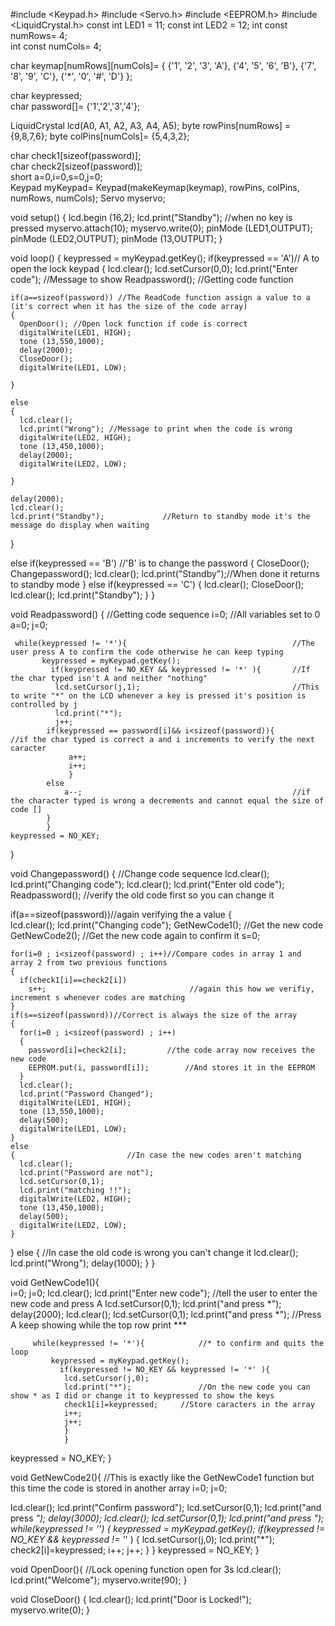 #include <Keypad.h>
#include <Servo.h>
#include <EEPROM.h>
#include <LiquidCrystal.h>
const int LED1 = 11;
const int LED2 = 12;
int const numRows= 4;         
int const numCols= 4;      

char keymap[numRows][numCols]= 
{
{'1', '2', '3', 'A'}, 
{'4', '5', '6', 'B'}, 
{'7', '8', '9', 'C'},
{'*', '0', '#', 'D'}
};

char keypressed;                 
char password[]= {'1','2','3','4'};  


LiquidCrystal lcd(A0, A1, A2, A3, A4, A5);
byte rowPins[numRows] = {9,8,7,6}; 
byte colPins[numCols]= {5,4,3,2}; 

char check1[sizeof(password)];  
char check2[sizeof(password)];  
short a=0,i=0,s=0,j=0;          
Keypad myKeypad= Keypad(makeKeymap(keymap), rowPins, colPins, numRows, numCols);
Servo myservo;

void setup()
{
  lcd.begin (16,2);
  lcd.print("Standby"); //when no key is pressed
  myservo.attach(10);
  myservo.write(0); 
  pinMode (LED1,OUTPUT);
  pinMode (LED2,OUTPUT);
  pinMode (13,OUTPUT);
}

void loop()
{
  keypressed = myKeypad.getKey();
  if(keypressed == 'A')// A to open the lock keypad
  {
    lcd.clear();
    lcd.setCursor(0,0);
    lcd.print("Enter code");            //Message to show
    Readpassword();                          //Getting code function
    
    if(a==sizeof(password)) //The ReadCode function assign a value to a (it's correct when it has the size of the code array)
    {
      OpenDoor(); //Open lock function if code is correct
      digitalWrite(LED1, HIGH);
      tone (13,550,1000);
      delay(2000);
      CloseDoor();
      digitalWrite(LED1, LOW);
      
    }
    
    else
    {
      lcd.clear();
      lcd.print("Wrong"); //Message to print when the code is wrong
      digitalWrite(LED2, HIGH);
      tone (13,450,1000);
      delay(2000);
      digitalWrite(LED2, LOW);
    
    }
    
    delay(2000);
    lcd.clear();
    lcd.print("Standby");             //Return to standby mode it's the message do display when waiting
  }
  
  else if(keypressed == 'B') //'B' is to change the password
  {
    CloseDoor();
    Changepassword();
    lcd.clear();
    lcd.print("Standby");//When done it returns to standby mode
  }
  else if(keypressed == 'C')
  {
    lcd.clear();
    CloseDoor();
    lcd.clear();
    lcd.print("Standby");
  }
}

void Readpassword()
{                  //Getting code sequence
       i=0;                      //All variables set to 0
       a=0;
       j=0; 
                                     
     while(keypressed != '*'){                                     //The user press A to confirm the code otherwise he can keep typing
           keypressed = myKeypad.getKey();                         
             if(keypressed != NO_KEY && keypressed != '*' ){       //If the char typed isn't A and neither "nothing"
              lcd.setCursor(j,1);                                  //This to write "*" on the LCD whenever a key is pressed it's position is controlled by j
              lcd.print("*");
              j++;
            if(keypressed == password[i]&& i<sizeof(password)){            //if the char typed is correct a and i increments to verify the next caracter
                 a++;                                              
                 i++;
                 }
            else
                a--;                                               //if the character typed is wrong a decrements and cannot equal the size of code []
            }
            }
    keypressed = NO_KEY;

}


void Changepassword()
{                      //Change code sequence
  lcd.clear();
  lcd.print("Changing code");
  lcd.clear();
  lcd.print("Enter old code");
  Readpassword();                      //verify the old code first so you can change it
      
  if(a==sizeof(password))//again verifying the a value
  {      
    lcd.clear();
    lcd.print("Changing code");
    GetNewCode1();            //Get the new code
    GetNewCode2();            //Get the new code again to confirm it
    s=0;
    
    for(i=0 ; i<sizeof(password) ; i++)//Compare codes in array 1 and array 2 from two previous functions
    {
      if(check1[i]==check2[i])
        s++;                                //again this how we verifiy, increment s whenever codes are matching
    }
    if(s==sizeof(password))//Correct is always the size of the array
    {
      for(i=0 ; i<sizeof(password) ; i++)
      {
        password[i]=check2[i];         //the code array now receives the new code
        EEPROM.put(i, password[i]);        //And stores it in the EEPROM
      }
      lcd.clear();
      lcd.print("Password Changed");
      digitalWrite(LED1, HIGH);
      tone (13,550,1000);
      delay(500);
      digitalWrite(LED1, LOW);
    }
    else
    {                         //In case the new codes aren't matching
      lcd.clear();
      lcd.print("Password are not");
      lcd.setCursor(0,1);
      lcd.print("matching !!");
      digitalWrite(LED2, HIGH);
      tone (13,450,1000);
      delay(500);
      digitalWrite(LED2, LOW);
    }
  }
  else
  {                     //In case the old code is wrong you can't change it
    lcd.clear();
    lcd.print("Wrong");
    delay(1000);
  }
}

void GetNewCode1(){                      
  i=0;
  j=0;
  lcd.clear();
  lcd.print("Enter new code");   //tell the user to enter the new code and press A
  lcd.setCursor(0,1);
  lcd.print("and press *");
  delay(2000);
  lcd.clear();
  lcd.setCursor(0,1);
  lcd.print("and press *");     //Press A keep showing while the top row print ***
             
         while(keypressed != '*'){            //* to confirm and quits the loop
             keypressed = myKeypad.getKey();
               if(keypressed != NO_KEY && keypressed != '*' ){
                lcd.setCursor(j,0);
                lcd.print("*");               //On the new code you can show * as I did or change it to keypressed to show the keys
                check1[i]=keypressed;     //Store caracters in the array
                i++;
                j++;                    
                }
                }
keypressed = NO_KEY;
}

void GetNewCode2(){                         //This is exactly like the GetNewCode1 function but this time the code is stored in another array
  i=0;
  j=0;
  
  lcd.clear();
  lcd.print("Confirm password");
  lcd.setCursor(0,1);
  lcd.print("and press *");
  delay(3000);
  lcd.clear();
  lcd.setCursor(0,1);
  lcd.print("and press *");
  while(keypressed != '*')
  {
    keypressed = myKeypad.getKey();
    if(keypressed != NO_KEY && keypressed != '*' )
    {
      lcd.setCursor(j,0);
      lcd.print("*");
      check2[i]=keypressed;
      i++;
      j++;
    }
  }
keypressed = NO_KEY;
}

void OpenDoor(){             //Lock opening function open for 3s
  lcd.clear();
  lcd.print("Welcome");
  myservo.write(90);
  }

void CloseDoor()
{
  lcd.clear();
  lcd.print("Door is Locked!");
  myservo.write(0);
}
